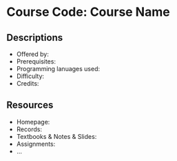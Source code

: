 # Course Code: Course Name

## Descriptions

- Offered by:
- Prerequisites:
- Programming lanuages used:
- Difficulty:
- Credits:

<!-- Course Information -->

## Resources

- Homepage:
- Records:
- Textbooks & Notes & Slides:
- Assignments:
- ...
